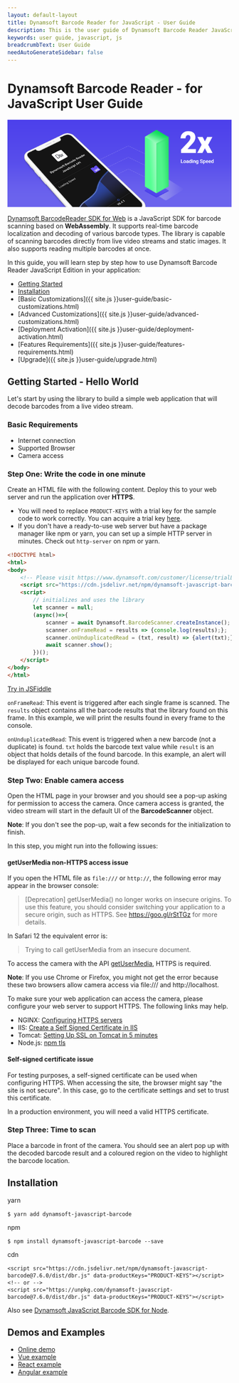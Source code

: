 ```yaml
---
layout: default-layout
title: Dynamsoft Barcode Reader for JavaScript - User Guide
description: This is the user guide of Dynamsoft Barcode Reader JavaScript SDK.
keywords: user guide, javascript, js
breadcrumbText: User Guide
needAutoGenerateSidebar: false
---
```


# Dynamsoft Barcode Reader - for JavaScript User Guide

![Dynamsoft JavaScript Barcode SDK](assets/dbr-js-sdk.png)  

[Dynamsoft BarcodeReader SDK for Web](https://www.dynamsoft.com/Products/barcode-recognition-javascript.aspx) is a JavaScript SDK for barcode scanning based on **WebAssembly**. It supports real-time barcode localization and decoding of various barcode types. The library is capable of scanning barcodes directly from live video streams and static images. It also supports reading multiple barcodes at once.  

In this guide, you will learn step by step how to use Dynamsoft Barcode Reader JavaScript Edition in your application:

- [Getting Started](#getting-started---hello-world)
- [Installation](#installation)
- [Basic Customizations]({{ site.js }}user-guide/basic-customizations.html)
- [Advanced Customizations]({{ site.js }}user-guide/advanced-customizations.html)
- [Deployment Activation]({{ site.js }}user-guide/deployment-activation.html)
- [Features Requirements]({{ site.js }}user-guide/features-requirements.html)
- [Upgrade]({{ site.js }}user-guide/upgrade.html)


## Getting Started - Hello World  

Let's start by using the library to build a simple web application that will decode barcodes from a live video stream.  

### Basic Requirements

- Internet connection  
- Supported Browser  
- Camera access  

### Step One: Write the code in one minute  

Create an HTML file with the following content. Deploy this to your web server and run the application over **HTTPS**.

- You will need to replace `PRODUCT-KEYS` with a trial key for the sample code to work correctly. You can acquire a trial key [here](https://www.dynamsoft.com/customer/license/trialLicense).
- If you don't have a ready-to-use web server but have a package manager like npm or yarn, you can set up a simple HTTP server in minutes. Check out `http-server` on npm or yarn.

```html
<!DOCTYPE html>
<html>
<body>
    <!-- Please visit https://www.dynamsoft.com/customer/license/trialLicense to get a trial license. -->
    <script src="https://cdn.jsdelivr.net/npm/dynamsoft-javascript-barcode@7.6.0/dist/dbr.js" data-productKeys="PRODUCT-KEYS"></script>
    <script>
        // initializes and uses the library
        let scanner = null;
        (async()=>{
            scanner = await Dynamsoft.BarcodeScanner.createInstance();
            scanner.onFrameRead = results => {console.log(results);};
            scanner.onUnduplicatedRead = (txt, result) => {alert(txt);};
            await scanner.show();
        })();
    </script>
</body>
</html>
```

[Try in JSFiddle](https://jsfiddle.net/DynamsoftTeam/pL4e7yrd/)


`onFrameRead`: This event is triggered after each single frame is scanned. The `results` object contains all the barcode results that the library found on this frame. In this example, we will print the results found in every frame to the console. 

`onUnduplicatedRead`: This event is triggered when a new barcode (not a duplicate) is found. `txt` holds the barcode text value while `result` is an object that holds details of the found barcode. In this example, an alert will be displayed for each unique barcode found. 
  

### Step Two: Enable camera access

Open the HTML page in your browser and you should see a pop-up asking for permission to access the camera. Once camera access is granted, the video stream will start in the default UI of the **BarcodeScanner** object.  

**Note**: If you don't see the pop-up, wait a few seconds for the initialization to finish.   

In this step, you might run into the following issues:

#### getUserMedia non-HTTPS access issue

If you open the HTML file as `file:///` or `http://`, the following error may appear in the browser console:

> [Deprecation] getUserMedia() no longer works on insecure origins. To use this feature, you should consider switching your application to a secure origin, such as HTTPS. See https://goo.gl/rStTGz for more details.

In Safari 12 the equivalent error is:

> Trying to call getUserMedia from an insecure document.

To access the camera with the API [getUserMedia](https://developer.mozilla.org/en-US/docs/Web/API/MediaDevices/getUserMedia), HTTPS is required.

**Note**: If you use Chrome or Firefox, you might not get the error because these two browsers allow camera access via file:/// and http://localhost.

To make sure your web application can access the camera, please configure your web server to support HTTPS. The following links may help.

- NGINX: [Configuring HTTPS servers](https://nginx.org/en/docs/http/configuring_https_servers.html)
- IIS: [Create a Self Signed Certificate in IIS](https://aboutssl.org/how-to-create-a-self-signed-certificate-in-iis/)
- Tomcat: [Setting Up SSL on Tomcat in 5 minutes](https://dzone.com/articles/setting-ssl-tomcat-5-minutes)
- Node.js: [npm tls](https://nodejs.org/docs/v0.4.1/api/tls.html)

#### Self-signed certificate issue

For testing purposes, a self-signed certificate can be used when configuring HTTPS. When accessing the site, the browser might say "the site is not secure". In this case, go to the certificate settings and set to trust this certificate.

In a production environment, you will need a valid HTTPS certificate.

### Step Three: Time to scan

Place a barcode in front of the camera. You should see an alert pop up with the decoded barcode result and a coloured region on the video to highlight the barcode location. 

## Installation

yarn

```
$ yarn add dynamsoft-javascript-barcode
```

npm

```
$ npm install dynamsoft-javascript-barcode --save
```

cdn

```
<script src="https://cdn.jsdelivr.net/npm/dynamsoft-javascript-barcode@7.6.0/dist/dbr.js" data-productKeys="PRODUCT-KEYS"></script>
<!-- or -->
<script src="https://unpkg.com/dynamsoft-javascript-barcode@7.6.0/dist/dbr.js" data-productKeys="PRODUCT-KEYS"></script>
```

Also see [Dynamsoft JavaScript Barcode SDK for Node](https://github.com/dynamsoft-dbr/node-javascript-barcode).  


## Demos and Examples

- [Online demo](https://demo.dynamsoft.com/dbr_wasm/barcode_reader_javascript.html)
- [Vue example](https://github.com/Dynamsoft/javascript-barcode/tree/master/example/web/vue)    
- [React example](https://github.com/Dynamsoft/javascript-barcode/tree/master/example/web/react)     
- [Angular example](https://github.com/Dynamsoft/javascript-barcode/tree/master/example/web/angular)  

